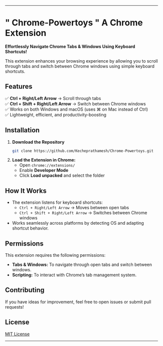 
---  

# " Chrome-Powertoys " A Chrome Extension  

**Effortlessly Navigate Chrome Tabs & Windows Using Keyboard Shortcuts!**  

This extension enhances your browsing experience by allowing you to scroll through tabs and switch between Chrome windows using simple keyboard shortcuts.  

## Features  
✅ **Ctrl + Right/Left Arrow** → Scroll through tabs  
✅ **Ctrl + Shift + Right/Left Arrow** → Switch between Chrome windows  
✅ Works on both Windows and macOS (uses ⌘ on Mac instead of Ctrl)  
✅ Lightweight, efficient, and productivity-boosting  

## Installation  
1. **Download the Repository**  
   ```sh  
   git clone https://github.com/Kecheprathamesh/Chrome-Powertoys.git  
   ```  
2. **Load the Extension in Chrome:**  
   - Open `chrome://extensions/`  
   - Enable **Developer Mode**  
   - Click **Load unpacked** and select the folder  

## How It Works  
- The extension listens for keyboard shortcuts:  
  - `Ctrl + Right/Left Arrow` → Moves between open tabs  
  - `Ctrl + Shift + Right/Left Arrow` → Switches between Chrome windows  
- Works seamlessly across platforms by detecting OS and adapting shortcut behavior.  

## Permissions  
This extension requires the following permissions:  
- **Tabs & Windows:** To navigate through open tabs and switch between windows.  
- **Scripting:** To interact with Chrome’s tab management system.  

## Contributing  
If you have ideas for improvement, feel free to open issues or submit pull requests!  

## License  
[MIT License](LICENSE)  

---  
